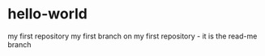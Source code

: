 # hello-world
my first repository
my first branch on my first repository - it is the read-me branch 
